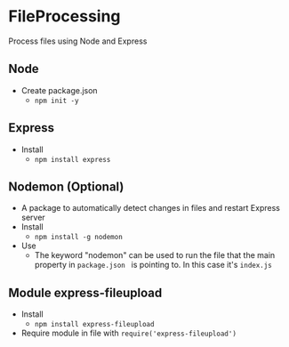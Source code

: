 # FileProcessing
Process files using Node and Express

## Node
- Create package.json 
    - `npm init -y`

## Express
- Install
    - `npm install express`

## Nodemon (Optional)
- A package to automatically detect changes in files and restart Express server
- Install
    - `npm install -g nodemon`
- Use
    - The keyword "nodemon" can be used to run the file that the main property in `package.json ` is pointing to. In this case it's `index.js`


## Module express-fileupload
- Install
    - `npm install express-fileupload`
- Require module in file with `require('express-fileupload')`
